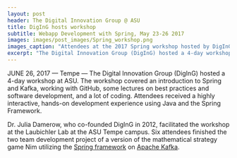 ```yaml
---
layout: post
header: The Digital Innovation Group @ ASU
title: DigInG hosts workshop
subtitle: Webapp Development with Spring, May 23-26 2017
images: images/post_images/Spring_workshop.png
images_caption: "Attendees at the 2017 Spring workshop hosted by DigInG"
excerpt: "The Digital Innovation Group (DigInG) hosted a 4-day workshop at ASU. The workshop covered an introduction to Spring and Kafka, working with GitHub, some lectures on best practices and software development, and a lot of coding. Attendees received a highly interactive, hands-on development experience using Java and the Spring Framework."
---
```


JUNE 26, 2017 — Tempe — The Digital Innovation Group (DigInG) hosted a 4-day workshop at ASU. The workshop covered an introduction to Spring and Kafka, working with GitHub, some lectures on best practices and software development, and a lot of coding. Attendees received a highly interactive, hands-on development experience using Java and the Spring Framework.

Dr. Julia Damerow, who co-founded DigInG in 2012, facilitated the workshop at the Laubichler Lab at the ASU Tempe campus. Six attendees finished the two team development project of a version of the mathematical strategy game Nim utilizing the <a href = "https://spring.io" target ="_blank ">Spring framework</a> on <a href = "https://kafka.apache.org" target ="_blank ">Apache Kafka</a>.
